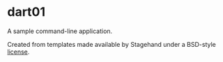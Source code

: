 # dart01

A sample command-line application.

Created from templates made available by Stagehand under a BSD-style
[license](https://github.com/dart-lang/stagehand/blob/master/LICENSE).
